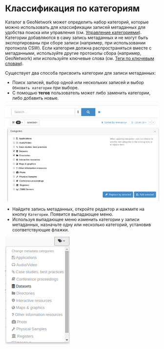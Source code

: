 # Классификация по категориям

Каталог в GeoNetwork может определить набор категорий, которые можно использовать для классификации записей метаданных для удобства поиска или управления (см. [Управление категориями](../../administrator-guide/managing-classification-systems/managing-categories.md)). Категории добавляются в саму запись метаданных и не могут быть экспортированы при сборе записи (например, при использовании протокола CSW). Если категория должна распространяться вместе с метаданными, используйте другие протоколы сбора (например, GeoNetwork) или используйте ключевые слова (см. [Теги по ключевым словам](tagging-with-keywords.md)).

Существует два способа присвоить категории для записи метаданных:

- Поиск записей, выбор одной или нескольких записей и выбор `Обновить категории` при выборе.
- С помощью **тегов** пользователь может либо заменить категории, либо добавить новые.

![](img/tag-selection-category.png)

- Найдите запись метаданных, откройте редактор и нажмите на кнопку `Категории`. Появится выпадающее меню.
- Используя выпадающее меню изменить категории у записи метаданных, назначьте одну или несколько категорий, установив соответствующие флажки.

![](img/tag-category.png)